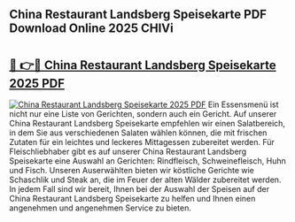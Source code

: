 ## China Restaurant Landsberg Speisekarte PDF Download Online 2025 CHIVi

# <h2><a href="http://gc6nt9t.nevu.top/?p=China+Restaurant+Landsberg+Speisekarte">🔗 👉🔴 China Restaurant Landsberg Speisekarte 2025 PDF</a></h2>

[![China Restaurant Landsberg Speisekarte 2025 PDF](https://i.imgur.com/dBaPXMq.png)](http://gc6nt9t.nevu.top/?p=China+Restaurant+Landsberg+Speisekarte)
Ein Essensmenü ist nicht nur eine Liste von Gerichten, sondern auch ein Gericht. Auf unserer China Restaurant Landsberg Speisekarte empfehlen wir einen Salatbereich, in dem Sie aus verschiedenen Salaten wählen können, die mit frischen Zutaten für ein leichtes und leckeres Mittagessen zubereitet werden. Für Fleischliebhaber gibt es auf unserer China Restaurant Landsberg Speisekarte eine Auswahl an Gerichten: Rindfleisch, Schweinefleisch, Huhn und Fisch. Unseren Auserwählten bieten wir köstliche Gerichte wie Schaschlik und Steak an, die im Feuer der alten Wälder zubereitet werden. In jedem Fall sind wir bereit, Ihnen bei der Auswahl der Speisen auf der China Restaurant Landsberg Speisekarte zu helfen und Ihnen einen angenehmen und angenehmen Service zu bieten.
